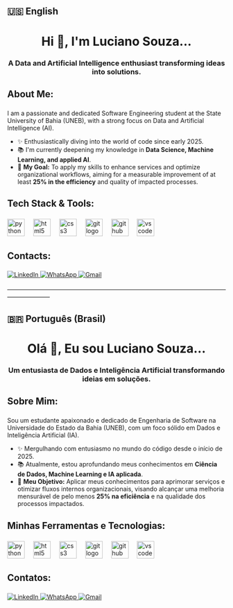 ## 🇺🇸 English

<h1 align="center">Hi 👋, I'm Luciano Souza...</h1>
<h3 align="center">A Data and Artificial Intelligence enthusiast transforming ideas into solutions.</h3>

<h2 align="left">About Me:</h2>

###

I am a passionate and dedicated Software Engineering student at the State University of Bahia (UNEB), with a strong focus on Data and Artificial Intelligence (AI).

- ✨ Enthusiastically diving into the world of code since early 2025.
- 📚 I'm currently deepening my knowledge in **Data Science, Machine Learning, and applied AI**.
- 🎯 **My Goal:** To apply my skills to enhance services and optimize organizational workflows, aiming for a measurable improvement of at least **25% in the efficiency** and quality of impacted processes.

<h2 align="left">Tech Stack & Tools:</h2>

###

<div align="left">
  <img src="https://cdn.jsdelivr.net/gh/devicons/devicon/icons/python/python-original.svg" height="40" alt="python logo"  />
  <img width="12" />
  <img src="https://cdn.jsdelivr.net/gh/devicons/devicon/icons/html5/html5-original.svg" height="40" alt="html5 logo"  />
  <img width="12" />
  <img src="https://cdn.jsdelivr.net/gh/devicons/devicon/icons/css3/css3-original.svg" height="40" alt="css3 logo"  />
  <img width="12" />
  <img src="https://cdn.jsdelivr.net/gh/devicons/devicon/icons/git/git-original.svg" height="40" alt="git logo"  />
  <img width="12" />
  <img src="https://cdn.jsdelivr.net/gh/devicons/devicon/icons/github/github-original.svg" height="40" alt="github logo"  />
  <img width="12" />
  <img src="https://cdn.jsdelivr.net/gh/devicons/devicon/icons/vscode/vscode-original.svg" height="40" alt="vscode logo"  />
</div>

<h2 align="left">Contacts:</h2>

###

<div align="left">
<a href="https://www.linkedin.com/in/luciano-souza-534476378" target="_blank">
<img src="https://img.shields.io/badge/LinkedIn-0077B5?style=for-the-badge&logo=linkedin&logoColor=white" alt="LinkedIn" />
</a>
<a href="https://api.whatsapp.com/send?phone=5575999557300" target="_blank">
<img src="https://img.shields.io/badge/WhatsApp-25D366?style=for-the-badge&logo=whatsapp&logoColor=white" alt="WhatsApp" />
</a>
<a href="mailto:contato.lucianosouza37@gmail.com">
<img src="https://img.shields.io/badge/Gmail-D14836?style=for-the-badge&logo=gmail&logoColor=white" alt="Gmail" />
</a>
</div>
<br>
―――――――――――――――――――――――――――――――――――――――――――
<br>

## 🇧🇷 Português (Brasil)

<h1 align="center">Olá 👋, Eu sou Luciano Souza...</h1>
<h3 align="center">Um entusiasta de Dados e Inteligência Artificial transformando ideias em soluções.</h3>

<h2 align="left">Sobre Mim:</h2>

###

Sou um estudante apaixonado e dedicado de Engenharia de Software na Universidade do Estado da Bahia (UNEB), com um foco sólido em Dados e Inteligência Artificial (IA).

- ✨ Mergulhando com entusiasmo no mundo do código desde o início de 2025.
- 📚 Atualmente, estou aprofundando meus conhecimentos em **Ciência de Dados, Machine Learning e IA aplicada**.
- 🎯 **Meu Objetivo:** Aplicar meus conhecimentos para aprimorar serviços e otimizar fluxos internos organizacionais, visando alcançar uma melhoria mensurável de pelo menos **25% na eficiência** e na qualidade dos processos impactados.

<h2 align="left">Minhas Ferramentas e Tecnologias:</h2>

###

<div align="left">
  <img src="https://cdn.jsdelivr.net/gh/devicons/devicon/icons/python/python-original.svg" height="40" alt="python logo"  />
  <img width="12" />
  <img src="https://cdn.jsdelivr.net/gh/devicons/devicon/icons/html5/html5-original.svg" height="40" alt="html5 logo"  />
  <img width="12" />
  <img src="https://cdn.jsdelivr.net/gh/devicons/devicon/icons/css3/css3-original.svg" height="40" alt="css3 logo"  />
  <img width="12" />
  <img src="https://cdn.jsdelivr.net/gh/devicons/devicon/icons/git/git-original.svg" height="40" alt="git logo"  />
  <img width="12" />
  <img src="https://cdn.jsdelivr.net/gh/devicons/devicon/icons/github/github-original.svg" height="40" alt="github logo"  />
  <img width="12" />
  <img src="https://cdn.jsdelivr.net/gh/devicons/devicon/icons/vscode/vscode-original.svg" height="40" alt="vscode logo"  />
</div>

<h2 align="left">Contatos:</h2>

###

<div align="left">
<a href="https://www.linkedin.com/in/luciano-souza-534476378" target="_blank">
<img src="https://img.shields.io/badge/LinkedIn-0077B5?style=for-the-badge&logo=linkedin&logoColor=white" alt="LinkedIn" />
</a>
<a href="https://api.whatsapp.com/send?phone=5575999557300" target="_blank">
<img src="https://img.shields.io/badge/WhatsApp-25D366?style=for-the-badge&logo=whatsapp&logoColor=white" alt="WhatsApp" />
</a>
<a href="mailto:contato.lucianosouza37@gmail.com">
<img src="https://img.shields.io/badge/Gmail-D14836?style=for-the-badge&logo=gmail&logoColor=white" alt="Gmail" />
</a>
</div>
